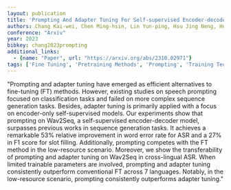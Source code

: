 ```yaml
---
layout: publication
title: 'Prompting And Adapter Tuning For Self-supervised Encoder-decoder Speech Model'
authors: Chang Kai-wei, Chen Ming-hsin, Lin Yun-ping, Hsu Jing Neng, Huang Paul Kuo-ming, Huang Chien-yu, Li Shang-wen, Lee Hung-yi
conference: "Arxiv"
year: 2023
bibkey: chang2023prompting
additional_links:
  - {name: "Paper", url: "https://arxiv.org/abs/2310.02971"}
tags: ['Fine Tuning', 'Pretraining Methods', 'Prompting', 'Training Techniques']
---
```

"Prompting and adapter tuning have emerged as efficient alternatives to fine-tuning (FT) methods. However, existing studies on speech prompting focused on classification tasks and failed on more complex sequence generation tasks. Besides, adapter tuning is primarily applied with a focus on encoder-only self-supervised models. Our experiments show that prompting on Wav2Seq, a self-supervised encoder-decoder model, surpasses previous works in sequence generation tasks. It achieves a remarkable 53&#37; relative improvement in word error rate for ASR and a 27&#37; in F1 score for slot filling. Additionally, prompting competes with the FT method in the low-resource scenario. Moreover, we show the transferability of prompting and adapter tuning on Wav2Seq in cross-lingual ASR. When limited trainable parameters are involved, prompting and adapter tuning consistently outperform conventional FT across 7 languages. Notably, in the low-resource scenario, prompting consistently outperforms adapter tuning."
